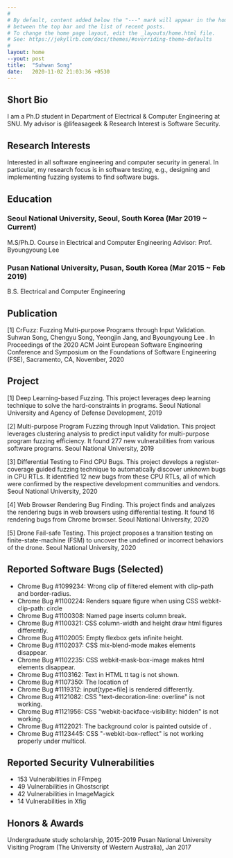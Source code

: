 ```yaml
---
#
# By default, content added below the "---" mark will appear in the home page
# between the top bar and the list of recent posts.
# To change the home page layout, edit the _layouts/home.html file.
# See: https://jekyllrb.com/docs/themes/#overriding-theme-defaults
#
layout: home
--yout: post
title:  "Suhwan Song"
date:   2020-11-02 21:03:36 +0530
---
```

## Short Bio
I am a Ph.D student in Department of Electrical & Computer Engineering at SNU. 
My advisor is @lifeasageek & Research Interest is Software Security.

## Research Interests
Interested in all software engineering and computer security in general. In particular, my research
focus is in software testing, e.g., designing and implementing fuzzing systems to find software bugs.

## Education
### Seoul National University, Seoul, South Korea (Mar 2019 ~ Current)
M.S/Ph.D. Course in Electrical and Computer Engineering
Advisor: Prof. Byoungyoung Lee
### Pusan National University, Pusan, South Korea (Mar 2015 ~ Feb 2019)
B.S. Electrical and Computer Engineering

## Publication
[1] CrFuzz: Fuzzing Multi-purpose Programs through Input Validation.
Suhwan Song, Chengyu Song, Yeongjin Jang, and Byoungyoung Lee .
In Proceedings of the 2020 ACM Joint European Software Engineering Conference and Symposium on
the Foundations of Software Engineering (FSE), Sacramento, CA, November, 2020

## Project
[1] Deep Learning-based Fuzzing.
This project leverages deep learning technique to solve the hard-constraints in programs.
Seoul National University and Agency of Defense Development, 2019

[2] Multi-purpose Program Fuzzing through Input Validation.
This project leverages clustering analysis to predict input validity for multi-purpose program
fuzzing efficiency. It found 277 new vulnerabilities from various software programs.
Seoul National University, 2019

[3] Differential Testing to Find CPU Bugs.
This project develops a register-coverage guided fuzzing technique to automatically discover
unknown bugs in CPU RTLs. It identified 12 new bugs from these CPU RTLs, all of which were
confirmed by the respective development communities and vendors.
Seoul National University, 2020

[4] Web Browser Rendering Bug Finding.
This project finds and analyzes the rendering bugs in web browsers using differential testing.
It found 16 rendering bugs from Chrome browser.
Seoul National University, 2020

[5] Drone Fail-safe Testing.
This project proposes a transition testing on finite-state-machine (FSM) to uncover the undefined
or incorrect behaviors of the drone.
Seoul National University, 2020

## Reported Software Bugs (Selected)
- Chrome Bug #1099234: Wrong clip of filtered element with clip-path and border-radius.
- Chrome Bug #1100224: Renders square figure when using CSS webkit-clip-path: circle
- Chrome Bug #1100308: Named page inserts column break.
- Chrome Bug #1100321: CSS column-width and height draw html figures differently.
- Chrome Bug #1102005: Empty flexbox gets infinite height.
- Chrome Bug #1102037: CSS mix-blend-mode makes elements disappear.
- Chrome Bug #1102235: CSS webkit-mask-box-image makes html elements disappear.
- Chrome Bug #1103162: Text in HTML tt tag is not shown.
- Chrome Bug #1107350: The location of <dialog> is drawn differently.
- Chrome Bug #1119312: input[type=file] is rendered differently.
- Chrome Bug #1121082: CSS "text-decoration-line: overline" is not working.
- Chrome Bug #1121956: CSS "webkit-backface-visibility: hidden" is not working.
- Chrome Bug #1122021: The background color is painted outside of <span>.
- Chrome Bug #1123445: CSS "-webkit-box-reflect" is not working properly under multicol.

## Reported Security Vulnerabilities
- 153 Vulnerabilities in FFmpeg
- 49 Vulnerabilities in Ghostscript
- 42 Vulnerabilities in ImageMagick
- 14 Vulnerabilities in Xfig
## Honors & Awards
Undergraduate study scholarship, 2015-2019
Pusan National University Visiting Program (The University of Western Australia), Jan 2017


